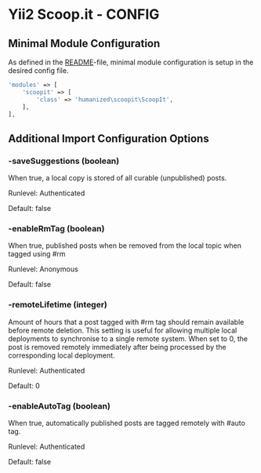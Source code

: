 # Yii2 Scoop.it - CONFIG

## Minimal Module Configuration

As defined in the [README](README.md)-file, minimal module configuration is setup in the desired config file.

```php
'modules' => [
    'scoopit' => [
        'class' => 'humanized\scoopit\ScoopIt',
    ],
],
```

## Additional Import Configuration Options

### -saveSuggestions (boolean)

When true, a local copy is stored of all curable (unpublished) posts.

Runlevel: Authenticated

Default: false


### -enableRmTag (boolean)

When true, published posts when be removed from the local topic when tagged using #rm 

Runlevel: Anonymous

Default: false

### -remoteLifetime (integer)

Amount of hours that a post tagged with #rm tag should remain available before remote deletion. This setting is useful for allowing multiple local deployments to synchronise to a single remote system. When set to 0, the post is removed remotely immediately after being processed by the corresponding local deployment. 

Runlevel: Authenticated

Default: 0

### -enableAutoTag (boolean)

When true, automatically published posts are tagged remotely with #auto tag. 

Runlevel: Authenticated

Default: false
